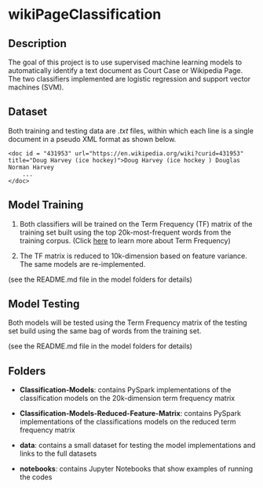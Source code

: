 # wikiPageClassification  

## Description

The goal of this project is to use supervised machine learning models to automatically identify a text document as Court Case or Wikipedia Page. The two classifiers implemented are logistic regression and support vector machines (SVM). 

## Dataset

Both training and testing data are *.txt* files, within which each line is a single document in a pseudo XML format as shown below. 

```
<doc id = "431953" url="https://en.wikipedia.org/wiki?curid=431953"
title="Doug Harvey (ice hockey)">Doug Harvey (ice hockey ) Douglas Norman Harvey
    ...
</doc>
```


## Model Training

1. Both classifiers will be trained on the Term Frequency (TF) matrix of the training set built using the top 20k-most-frequent words from the training corpus. 
(Click [here](https://en.wikipedia.org/wiki/Tf%E2%80%93idf) to learn more about Term Frequency)

2. The TF matrix is reduced to 10k-dimension based on feature variance. The same models are re-implemented. 

(see the README.md file in the model folders for details)

## Model Testing

Both models will be tested using the Term Frequency matrix of the testing set build using the same bag of words from the training set. 

(see the README.md file in the model folders for details)


## Folders

* __Classification-Models__: contains PySpark implementations of the classification models on the 20k-dimension term frequency matrix

* __Classification-Models-Reduced-Feature-Matrix__: contains PySpark implementations of the classifications models on the reduced term frequency matrix

* __data__: contains a small dataset for testing the model implementations and links to the full datasets

* __notebooks__: contains Jupyter Notebooks that show examples of running the codes

